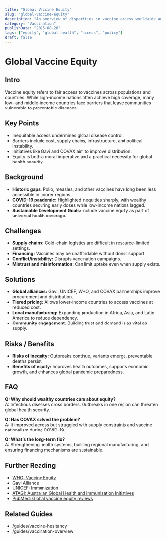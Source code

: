 ```yaml
---
title: "Global Vaccine Equity"
slug: "global-vaccine-equity"
description: "An overview of disparities in vaccine access worldwide and efforts to close the gap."
category: "Vaccination"
publishDate: "2025-08-26"
tags: ["equity", "global health", "access", "policy"]
draft: false
---
```


# Global Vaccine Equity

## Intro
Vaccine equity refers to fair access to vaccines across populations and countries. While high-income nations often achieve high coverage, many low- and middle-income countries face barriers that leave communities vulnerable to preventable diseases.

## Key Points
- Inequitable access undermines global disease control.  
- Barriers include cost, supply chains, infrastructure, and political instability.  
- Initiatives like Gavi and COVAX aim to improve distribution.  
- Equity is both a moral imperative and a practical necessity for global health security.  

## Background
- **Historic gaps:** Polio, measles, and other vaccines have long been less accessible in poorer regions.  
- **COVID-19 pandemic:** Highlighted inequities sharply, with wealthy countries securing early doses while low-income nations lagged.  
- **Sustainable Development Goals:** Include vaccine equity as part of universal health coverage.  

## Challenges
- **Supply chains:** Cold-chain logistics are difficult in resource-limited settings.  
- **Financing:** Vaccines may be unaffordable without donor support.  
- **Conflict/instability:** Disrupts vaccination campaigns.  
- **Mistrust and misinformation:** Can limit uptake even when supply exists.  

## Solutions
- **Global alliances:** Gavi, UNICEF, WHO, and COVAX partnerships improve procurement and distribution.  
- **Tiered pricing:** Allows lower-income countries to access vaccines at reduced cost.  
- **Local manufacturing:** Expanding production in Africa, Asia, and Latin America to reduce dependency.  
- **Community engagement:** Building trust and demand is as vital as supply.  

## Risks / Benefits
- **Risks of inequity:** Outbreaks continue, variants emerge, preventable deaths persist.  
- **Benefits of equity:** Improves health outcomes, supports economic growth, and enhances global pandemic preparedness.  

## FAQ
**Q: Why should wealthy countries care about equity?**  
A: Infectious diseases cross borders. Outbreaks in one region can threaten global health security.  

**Q: Has COVAX solved the problem?**  
A: It improved access but struggled with supply constraints and vaccine nationalism during COVID-19.  

**Q: What’s the long-term fix?**  
A: Strengthening health systems, building regional manufacturing, and ensuring financing mechanisms are sustainable.  

## Further Reading
- [WHO: Vaccine Equity](https://www.who.int/initiatives/vaccine-equity)  
- [Gavi Alliance](https://www.gavi.org/)  
- [UNICEF: Immunization](https://www.unicef.org/immunization)  
- [ATAGI: Australian Global Health and Immunisation Initiatives](https://www.health.gov.au/topics/immunisation/global-immunisation-programs)  
- [PubMed: Global vaccine equity reviews](https://pubmed.ncbi.nlm.nih.gov/?term=vaccine+equity)  

## Related Guides
- /guides/vaccine-hesitancy  
- /guides/vaccination-overview
